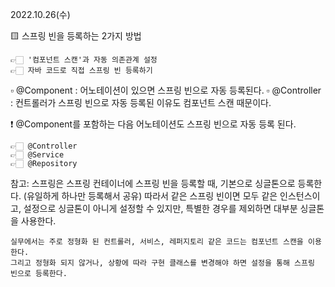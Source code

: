 2022.10.26(수)


🟨 스프링 빈을 등록하는 2가지 방법

    👉🏻 '컴포넌트 스캔'과 자동 의존관계 설정
    👉🏻 자바 코드로 직접 스프링 빈 등록하기


▫️ @Component : 어노테이션이 있으면 스프링 빈으로 자동 등록된다.
▫️ @Controller : 컨트롤러가 스프링 빈으로 자동 등록된 이유도 컴포넌트 스캔 때문이다.

❗️ @Component를 포함하는 다음 어노테이션도 스프링 빈으로 자동 등록 된다.

    👉🏻 @Controller
    👉🏻 @Service
    👉🏻 @Repository


참고: 스프링은 스프링 컨테이너에 스프링 빈을 등록할 때, 기본으로 싱글톤으로 등록한다.
    (유일하게 하나만 등록해서 공유)
    따라서 같은 스프링 빈이면 모두 같은 인스턴스이고, 설정으로 싱글톤이 아니게 설정할 수 있지만,
    특별한 경우를 제외하면 대부분 싱글톤을 사용한다.

    실무에서는 주로 정형화 된 컨트롤러, 서비스, 레퍼지토리 같은 코드는 컴포넌트 스캔을 이용한다.
    그리고 정형화 되지 않거나, 상황에 따라 구현 클래스를 변경해야 하면 설정을 통해 스프링 빈으로 등록한다.










